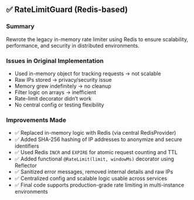 ## ✅ RateLimitGuard (Redis-based)

### Summary
Rewrote the legacy in-memory rate limiter using Redis to ensure scalability, performance, and security in distributed environments.

### Issues in Original Implementation
- Used in-memory object for tracking requests → not scalable
- Raw IPs stored → privacy/security issue
- Memory grew indefinitely → no cleanup
- Filter logic on arrays → inefficient
- Rate-limit decorator didn’t work
- No central config or testing flexibility

### Improvements Made
- ✅ Replaced in-memory logic with Redis (via central RedisProvider)
- ✅ Added SHA-256 hashing of IP addresses to anonymize and secure identifiers
- ✅ Used Redis `INCR` and `EXPIRE` for atomic request counting and TTL
- ✅ Added functional `@RateLimit(limit, windowMs)` decorator using Reflector
- ✅ Sanitized error messages, removed internal details and raw IPs
- ✅ Centralized config and scalable logic usable across services
- ✅ Final code supports production-grade rate limiting in multi-instance environments
